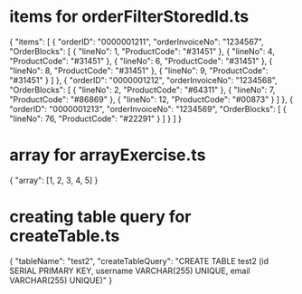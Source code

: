 # items for orderFilterStoredId.ts

{
"items": [
{
"orderID": "0000001211",
"orderInvoiceNo": "1234567",
"OrderBlocks": [
{
"lineNo": 1,
"ProductCode": "#31451"
},
{
"lineNo": 4,
"ProductCode": "#31451"
},
{
"lineNo": 6,
"ProductCode": "#31451"
},
{
"lineNo": 8,
"ProductCode": "#31451"
},
{
"lineNo": 9,
"ProductCode": "#31451"
}
]
},
{
"orderID": "0000001212",
"orderInvoiceNo": "1234568",
"OrderBlocks": [
{
"lineNo": 2,
"ProductCode": "#64311"
},
{
"lineNo": 7,
"ProductCode": "#86869"
},
{
"lineNo": 12,
"ProductCode": "#00873"
}
]
},
{
"orderID": "0000001213",
"orderInvoiceNo": "1234569",
"OrderBlocks": [
{
"lineNo": 76,
"ProductCode": "#22291"
}
]
}
]
}

# array for arrayExercise.ts

{
"array": [1, 2, 3, 4, 5]
}

# creating table query for createTable.ts

{
"tableName": "test2",
"createTableQuery": "CREATE TABLE test2 (id SERIAL PRIMARY KEY, username VARCHAR(255) UNIQUE, email VARCHAR(255) UNIQUE)"
}
